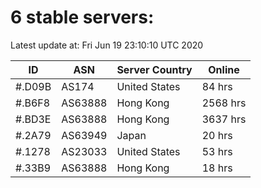 # 6 stable servers:

Latest update at: Fri Jun 19 23:10:10 UTC 2020

| ID | ASN | Server Country | Online |
| -- | --- | -------------- | ------ |
| #.D09B | AS174 | United States | 84 hrs |
| #.B6F8 | AS63888 | Hong Kong | 2568 hrs |
| #.BD3E | AS63888 | Hong Kong | 3637 hrs |
| #.2A79 | AS63949 | Japan | 20 hrs |
| #.1278 | AS23033 | United States | 53 hrs |
| #.33B9 | AS63888 | Hong Kong | 18 hrs |


